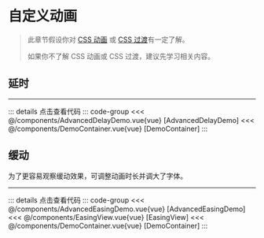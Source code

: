 <script setup>
import DemoContainer from "../../../components/DemoContainer.vue";
import AdvancedDelayDemo from "../../../components/AdvancedDelayDemo.vue";
import AdvancedEasingDemo from "../../../components/AdvancedEasingDemo.vue";
</script>

# 自定义动画

> 此章节假设你对 [CSS 动画](https://developer.mozilla.org/zh-CN/docs/Web/CSS/CSS_animations) 或 [CSS 过渡](https://developer.mozilla.org/zh-CN/docs/Web/CSS/CSS_transitions)有一定了解。
>
> 如果你不了解 CSS 动画或 CSS 过渡，建议先学习相关内容。

## 延时

<DemoContainer title="延时">
<AdvancedDelayDemo />
<hr />

::: details 点击查看代码
::: code-group
<<< @/components/AdvancedDelayDemo.vue{vue} [AdvancedDelayDemo]
<<< @/components/DemoContainer.vue{vue} [DemoContainer]
:::

</DemoContainer>

## 缓动

为了更容易观察缓动效果，可调整动画时长并调大了字体。

<DemoContainer title="缓动">
<AdvancedEasingDemo />
<hr />

::: details 点击查看代码
::: code-group
<<< @/components/AdvancedEasingDemo.vue{vue} [AdvancedEasingDemo]
<<< @/components/EasingView.vue{vue} [EasingView]
<<< @/components/DemoContainer.vue{vue} [DemoContainer]
:::

</DemoContainer>
